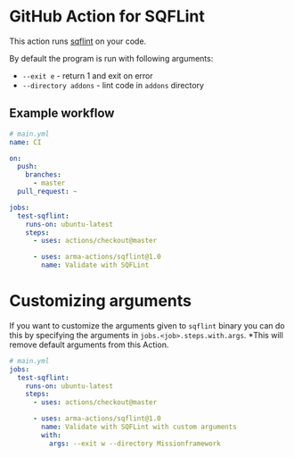 # GitHub Action for SQFLint

This action runs [sqflint](https://github.com/LordGolias/sqflint) on your code.

By default the program is run with following arguments:
  - `--exit e` - return 1 and exit on error
  - `--directory addons` - lint code in `addons` directory

## Example workflow

```yml
# main.yml
name: CI

on:
  push:
    branches:
      - master
  pull_request: ~

jobs:
  test-sqflint:
    runs-on: ubuntu-latest
    steps:
      - uses: actions/checkout@master

      - uses: arma-actions/sqflint@1.0
        name: Validate with SQFLint
```

# Customizing arguments

If you want to customize the arguments given to `sqflint` binary you can do this by specifying the arguments in `jobs.<job>.steps.with.args`. *This will remove default arguments from this Action.

```yml
# main.yml
jobs:
  test-sqflint:
    runs-on: ubuntu-latest
    steps:
      - uses: actions/checkout@master

      - uses: arma-actions/sqflint@1.0
        name: Validate with SQFLint with custom arguments
        with:
          args: --exit w --directory Missionframework
```